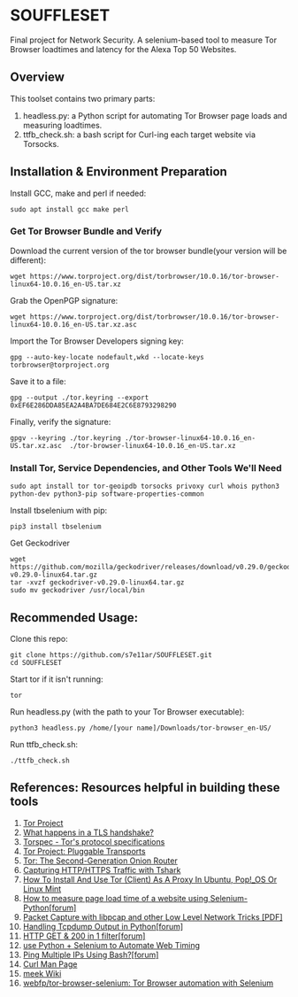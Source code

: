 # SOUFFLESET
Final project for Network Security. A selenium-based tool to measure Tor Browser loadtimes and latency for the Alexa Top 50 Websites.

## Overview
This toolset contains two primary parts:
1. headless.py: a Python script for automating Tor Browser page loads and measuring loadtimes.
2. ttfb_check.sh: a bash script for Curl-ing each target website via Torsocks.

## Installation & Environment Preparation
Install GCC, make and perl if needed:
```
sudo apt install gcc make perl
```

### Get Tor Browser Bundle and Verify
Download the current version of the tor browser bundle(your version will be different):
```
wget https://www.torproject.org/dist/torbrowser/10.0.16/tor-browser-linux64-10.0.16_en-US.tar.xz
```

Grab the OpenPGP signature:
```
wget https://www.torproject.org/dist/torbrowser/10.0.16/tor-browser-linux64-10.0.16_en-US.tar.xz.asc
```

Import the Tor Browser Developers signing key:
```
gpg --auto-key-locate nodefault,wkd --locate-keys torbrowser@torproject.org
```

Save it to a file:
```
gpg --output ./tor.keyring --export 0xEF6E286DDA85EA2A4BA7DE684E2C6E8793298290
```

Finally, verify the signature:
```
gpgv --keyring ./tor.keyring ./tor-browser-linux64-10.0.16_en-US.tar.xz.asc  ./tor-browser-linux64-10.0.16_en-US.tar.xz
```
### Install Tor, Service Dependencies, and Other Tools We'll Need
```
sudo apt install tor tor-geoipdb torsocks privoxy curl whois python3 python-dev python3-pip software-properties-common
```
Install tbselenium with pip:
```
pip3 install tbselenium
```
Get Geckodriver
```
wget https://github.com/mozilla/geckodriver/releases/download/v0.29.0/geckodriver-v0.29.0-linux64.tar.gz
tar -xvzf geckodriver-v0.29.0-linux64.tar.gz
sudo mv geckodriver /usr/local/bin
```


## Recommended Usage:
Clone this repo:
```
git clone https://github.com/s7e11ar/SOUFFLESET.git
cd SOUFFLESET
```
Start tor if it isn't running:
```
tor
```
Run headless.py (with the path to your Tor Browser executable):
```
python3 headless.py /home/[your name]/Downloads/tor-browser_en-US/
```
Run ttfb_check.sh:
```
./ttfb_check.sh
```

## References: Resources helpful in building these tools
1. [Tor Project](https://www.torproject.org)
2. [What happens in a TLS handshake?](https://www.cloudflare.com/learning/ssl/what-happens-in-a-tls-handshake/)
3. [Torspec - Tor's protocol specifications](https://gitweb.torproject.org/torspec.git/tree/pt-spec.txt)
4. [Tor Project: Pluggable Transports](https://2019.www.torproject.org/docs/pluggable-transports.html.en)
5. [Tor: The Second-Generation Onion Router](https://www.usenix.org/legacy/publications/library/proceedings/sec04/tech/full_papers/dingledine/dingledine.pdf)
6. [Capturing HTTP/HTTPS Traffic with Tshark](https://reberhardt.com/blog/2016/10/10/capturing-https-traffic-with-tshark.html)
7. [How To Install And Use Tor (Client) As A Proxy In Ubuntu, Pop!_OS Or Linux Mint](https://www.linuxuprising.com/2018/10/how-to-install-and-use-tor-as-proxy-in.html)
8. [How to measure page load time of a website using Selenium-Python[forum]](https://www.edureka.co/community/52561/how-measure-page-load-time-of-website-using-selenium-python)
9. [Packet Capture with libpcap and other Low Level Network Tricks [PDF]](https://eecs.wsu.edu/~sshaikot/docs/lbpcap/libpcap-tutorial.pdf)
10. [Handling Tcpdump Output in Python[forum]](https://stackoverflow.com/questions/17904231/handling-tcpdump-output-in-python)
11. [HTTP GET & 200 in 1 filter[forum]](https://osqa-ask.wireshark.org/questions/9024/http-get-200-in-1-filter/)
12. [use Python + Selenium to Automate Web Timing](https://mkaz.blog/code/use-python-selenium-to-automate-web-timing/)
13. [Ping Multiple IPs Using Bash?[forum]](https://askubuntu.com/questions/413367/ping-multiple-ips-using-bash)
14. [Curl Man Page](https://curl.se/docs/manpage.html)
15. [meek Wiki](https://gitlab.torproject.org/legacy/trac/-/wikis/doc/meek)
16. [webfp/tor-browser-selenium: Tor Browser automation with Selenium](https://github.com/webfp/tor-browser-selenium)
